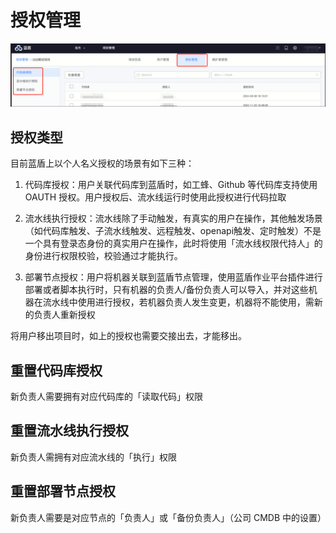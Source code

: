 # 授权管理

![](../../assets/permission/Authorize.png)

## 授权类型
目前蓝盾上以个人名义授权的场景有如下三种：

1. 代码库授权：用户关联代码库到蓝盾时，如工蜂、Github 等代码库支持使用 OAUTH 授权。用户授权后、流水线运行时使用此授权进行代码拉取

2. 流水线执行授权：流水线除了手动触发，有真实的用户在操作，其他触发场景（如代码库触发、子流水线触发、远程触发、openapi触发、定时触发）不是一个具有登录态身份的真实用户在操作，此时将使用「流水线权限代持人」的身份进行权限校验，校验通过才能执行。 

3. 部署节点授权：用户将机器关联到蓝盾节点管理，使用蓝盾作业平台插件进行部署或者脚本执行时，只有机器的负责人/备份负责人可以导入，并对这些机器在流水线中使用进行授权，若机器负责人发生变更，机器将不能使用，需新的负责人重新授权

将用户移出项目时，如上的授权也需要交接出去，才能移出。

## 重置代码库授权
新负责人需要拥有对应代码库的「读取代码」权限

## 重置流水线执行授权
新负责人需拥有对应流水线的「执行」权限

## 重置部署节点授权
新负责人需要是对应节点的「负责人」或「备份负责人」（公司 CMDB 中的设置）

 
